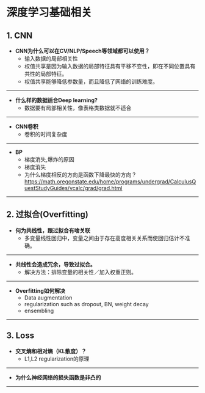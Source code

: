 # 深度学习基础相关

## 1. CNN
- **CNN为什么可以在CV/NLP/Speech等领域都可以使用？**
    * 输入数据的局部相关性
    * 权值共享是因为输入数据的局部特征具有平移不变性，即在不同位置具有共性的局部特征。
    * 权值共享能够降低参数量，而且降低了网络的训练难度。
-----------
- **什么样的数据适合Deep learning?**
    * 数据要有局部相关性，像表格类数据就不适合
-----------

- **CNN卷积**
    - 卷积的时间复杂度
-----------

- **BP**
    * 梯度消失,爆炸的原因
    * 梯度消失
    * 为什么梯度相反的方向是函数下降最快的方向？
        https://math.oregonstate.edu/home/programs/undergrad/CalculusQuestStudyGuides/vcalc/grad/grad.html
-----------
 
## 2. 过拟合(Overfitting)
- **何为共线性，跟过拟合有啥关联**
    * 多变量线性回归中，变量之间由于存在高度相关关系而使回归估计不准确。
-----------

- **共线性会造成冗余，导致过拟合。**
    * 解决方法：排除变量的相关性／加入权重正则。
-----------

- **Overfitting如何解决**
    * Data augmentation
    * regularization such as dropout, BN, weight decay
    * ensembling
-----------


## 3. Loss
- **交叉熵和相对熵（KL散度）？**
    * L1,L2 regularization的原理

-----------

- **为什么神经网络的损失函数是非凸的**

-----------
